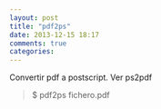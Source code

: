 ```yaml
---
layout: post
title: "pdf2ps"
date: 2013-12-15 18:17
comments: true
categories: 
---
```

Convertir pdf a postscript. Ver ps2pdf

>$ pdf2ps fichero.pdf

